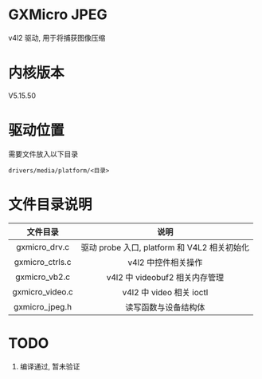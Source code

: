 # GXMicro JPEG
v4l2 驱动, 用于将捕获图像压缩

# 内核版本
V5.15.50

# 驱动位置
需要文件放入以下目录
```shell
drivers/media/platform/<目录>
```

# 文件目录说明
| 文件目录 | 说明 |
| :---: | :---: |
| gxmicro_drv.c | 驱动 probe 入口, platform 和 V4L2 相关初始化 |
| gxmicro_ctrls.c | v4l2 中控件相关操作 |
| gxmicro_vb2.c | v4l2 中 videobuf2 相关内存管理 |
| gxmicro_video.c | v4l2 中 video 相关 ioctl |
| gxmicro_jpeg.h | 读写函数与设备结构体 |

# TODO
1. 编译通过, 暂未验证
